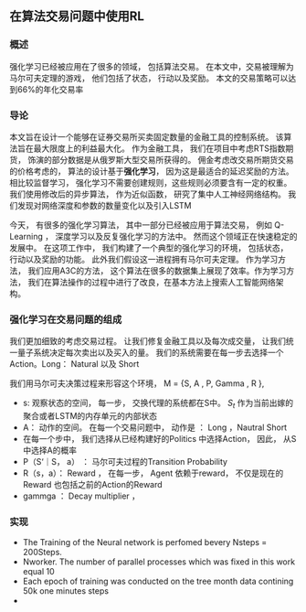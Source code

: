##  在算法交易问题中使用RL

###  概述
强化学习已经被应用在了很多的领域， 包括算法交易。 在本文中，交易被理解为马尔可夫定理的游戏， 他们包括了状态， 行动以及奖励。 本文的交易策略可以达到66%的年化交易率


### 导论
本文旨在设计一个能够在证券交易所买卖固定数量的金融工具的控制系统。 该算法旨在最大限度上的利益最大化。 作为金融工具， 我们在项目中考虑RTS指数期货， 饰演的部分数据是从俄罗斯大型交易所获得的。 佣金考虑改交易所期货交易的价格考虑的， 算法的设计基于<strong>强化学习</strong>， 因为这是最适合的延迟奖励的方法。 相比较监督学习， 强化学习不需要创建规则，这些规则必须要含有一定的权重。 我们使用修改后的异步算法， 作为近似函数， 研究了集中人工神经网络结构。 我们发现对网络深度和参数的数量变化以及引入LSTM

今天， 有很多的强化学习算法， 其中一部分已经被应用于算法交易， 例如 Q-Learning ， 深度学习以及反复强化学习的方法中。 然而这个领域正在快速稳定的发展中。 在这项工作中， 我们构建了一个典型的强化学习的环境， 包括状态， 行动以及奖励的功能。 此外我们假设这一进程拥有马尔可夫定理。 作为学习方法， 我们应用A3C的方法， 这个算法在很多的数据集上展现了效率。作为学习方法， 我们在算法操作的过程中进行了改良，在基本方法上搜索人工智能网络架构。

### 强化学习在交易问题的组成
我们更加细致的考虑交易过程。 让我们修复金融工具以及每次成交量， 让我们统一量子系统决定每次卖出以及买入的量。 我们的系统需要在每一步去选择一个Action。Long： Natural 以及 Short

我们用马尔可夫决策过程来形容这个环境， M =   {S, A , P, Gamma , R },  
 - s:  观察状态的空间， 每一步， 交换代理的系统都在S中。   $S_t$ 作为当前出嫁的聚合或者LSTM的内存单元的内部状态
 - A： 动作的空间。 在每一个交易问题中， 动作是 ： Long ，Nautral Short
 - 在每一个步中， 我们选择从已经构建好的Politics 中选择Action， 因此， 从S中选择A的概率
 - P（S‘｜S， a） ： 马尔可夫过程的Transition Probability 
 - R（s，a）： Reward ， 在每一步， Agent 依赖于reward， 不仅是现在的Reward 也包括之前的Action的Reward
 - gammga ： Decay multiplier ，

### 实现
-  The Training of the Neural network is perfomed bevery Nsteps = 200Steps. 
-  Nworker. The number of parallel processes which was fixed in this work equal 10 
-  Each epoch of training was conducted on the tree month data contining 50k one minutes steps 
-  
